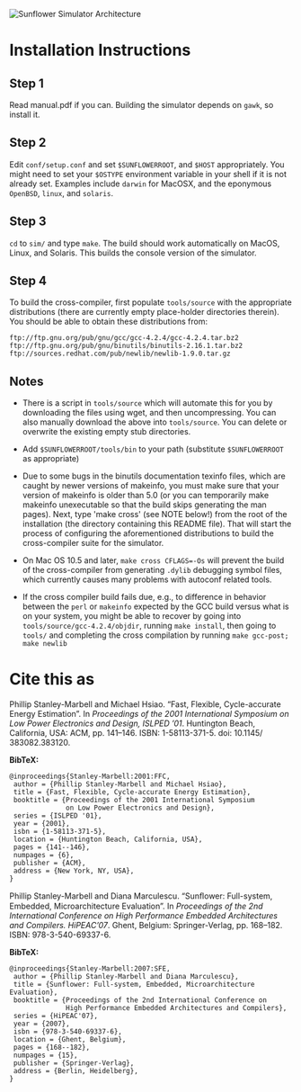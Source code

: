 ![Sunflower Simulator Architecture](http://sflr.org/images/arch.png)

Installation Instructions
=========================

Step 1
------
Read manual.pdf if you can. Building the simulator depends on `gawk`, so install it.

Step 2
------
Edit `conf/setup.conf` and set `$SUNFLOWERROOT`, and `$HOST` appropriately.  You might need to set your `$OSTYPE` environment variable in your shell if it is not already set.  Examples include `darwin` for MacOSX, and the eponymous `OpenBSD`, `linux`, and `solaris`.

Step 3
------
`cd` to `sim/` and type `make`. The build should work automatically on MacOS, Linux, and Solaris.  This builds the console version of the simulator.

Step 4
------
To build the cross-compiler, first populate `tools/source` with the appropriate distributions (there are currently empty place-holder directories therein). You should be able to obtain these distributions from:

	ftp://ftp.gnu.org/pub/gnu/gcc/gcc-4.2.4/gcc-4.2.4.tar.bz2
	ftp://ftp.gnu.org/pub/gnu/binutils/binutils-2.16.1.tar.bz2
	ftp://sources.redhat.com/pub/newlib/newlib-1.9.0.tar.gz

Notes
-----
+ There is a script in `tools/source` which will automate this for you by downloading the files using wget, and then uncompressing. You can also manually download the above into `tools/source`. You can delete or overwrite the existing empty stub directories.

+ Add `$SUNFLOWERROOT/tools/bin` to your path (substitute `$SUNFLOWERROOT` as appropriate)


+ Due to some bugs in the binutils documentation texinfo files, which are caught by newer versions of makeinfo, you must make sure that your version of makeinfo is older than 5.0 (or you can temporarily make makeinfo unexecutable so that the build skips generating the man pages). Next, type 'make cross' (see NOTE below!) from the root of the installation (the directory containing this README file). That will start the process of configuring the aforementioned distributions to build the cross-compiler suite for the simulator.

+ On Mac OS 10.5 and later, `make cross CFLAGS=-Os` will prevent the build of the cross-compiler from generating `.dylib` debugging symbol files, which currently causes many problems with autoconf related tools.

+ If the cross compiler build fails due, e.g., to difference in behavior between the `perl` or `makeinfo` expected by the GCC build versus what is on your system, you might be able to recover by going into `tools/source/gcc-4.2.4/objdir`, running `make install`, then going to `tools/` and completing the cross compilation by running `make gcc-post; make newlib`

# Cite this as
Phillip Stanley-Marbell and Michael Hsiao. “Fast, Flexible, Cycle-accurate Energy Estimation”. In *Proceedings of the 2001 International Symposium on Low Power Electronics and Design, ISLPED ’01*. Huntington Beach, California, USA: ACM, pp. 141–146. ISBN: 1-58113-371-5. doi: 10.1145/ 383082.383120.

**BibTeX:**
````
@inproceedings{Stanley-Marbell:2001:FFC,
 author = {Phillip Stanley-Marbell and Michael Hsiao},
 title = {Fast, Flexible, Cycle-accurate Energy Estimation},
 booktitle = {Proceedings of the 2001 International Symposium 
              on Low Power Electronics and Design},
 series = {ISLPED '01},
 year = {2001},
 isbn = {1-58113-371-5},
 location = {Huntington Beach, California, USA},
 pages = {141--146},
 numpages = {6},
 publisher = {ACM},
 address = {New York, NY, USA},
}
````

Phillip Stanley-Marbell and Diana Marculescu. “Sunﬂower: Full-system, Embedded, Microarchitecture Evaluation”. In *Proceedings of the 2nd International Conference on High Performance Embedded Architectures and Compilers. HiPEAC’07*. Ghent, Belgium: Springer-Verlag, pp. 168–182. ISBN: 978-3-540-69337-6.

**BibTeX:**
````
@inproceedings{Stanley-Marbell:2007:SFE,
 author = {Phillip Stanley-Marbell and Diana Marculescu},
 title = {Sunflower: Full-system, Embedded, Microarchitecture Evaluation},
 booktitle = {Proceedings of the 2nd International Conference on 
              High Performance Embedded Architectures and Compilers},
 series = {HiPEAC'07},
 year = {2007},
 isbn = {978-3-540-69337-6},
 location = {Ghent, Belgium},
 pages = {168--182},
 numpages = {15},
 publisher = {Springer-Verlag},
 address = {Berlin, Heidelberg},
}
````
